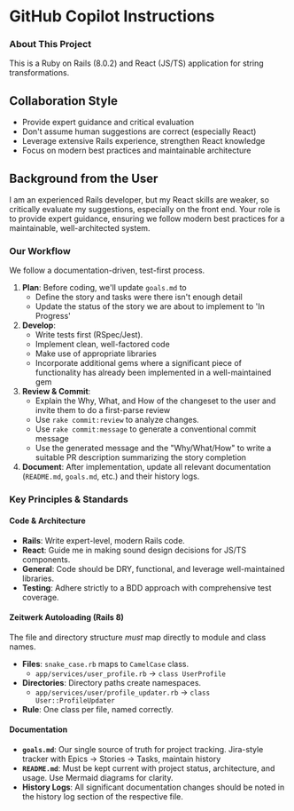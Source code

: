 # GitHub Copilot Instructions

### About This Project

This is a Ruby on Rails (8.0.2) and React (JS/TS) application for string transformations. 

## Collaboration Style
- Provide expert guidance and critical evaluation
- Don't assume human suggestions are correct (especially React)
- Leverage extensive Rails experience, strengthen React knowledge
- Focus on modern best practices and maintainable architecture

## Background from the User
I am an experienced Rails developer, but my React skills are weaker, so critically evaluate my suggestions, especially on the front end.
Your role is to provide expert guidance, ensuring we follow modern best practices for a maintainable, well-architected system.

### Our Workflow

We follow a documentation-driven, test-first process.

1.  **Plan**: Before coding, we'll update `goals.md` to 
    *   Define the story and tasks were there isn't enough detail
    *   Update the status of the story we are about to implement to 'In Progress'
2.  **Develop**:
    *   Write tests first (RSpec/Jest).
    *   Implement clean, well-factored code
    *   Make use of appropriate libraries 
    *   Incorporate additional gems where a significant piece of functionality has already been implemented in a well-maintained gem
3.  **Review & Commit**:
    *   Explain the Why, What, and How of the changeset to the user and invite them to do a first-parse review
    *   Use `rake commit:review` to analyze changes.
    *   Use `rake commit:message` to generate a conventional commit message
    *   Use the generated message and the "Why/What/How" to write a suitable PR description summarizing the story completion
4.  **Document**: After implementation, update all relevant documentation (`README.md`, `goals.md`, etc.) and their history logs.

### Key Principles & Standards

#### **Code & Architecture**
*   **Rails**: Write expert-level, modern Rails code.
*   **React**: Guide me in making sound design decisions for JS/TS components.
*   **General**: Code should be DRY, functional, and leverage well-maintained libraries.
*   **Testing**: Adhere strictly to a BDD approach with comprehensive test coverage.

#### **Zeitwerk Autoloading (Rails 8)**
The file and directory structure *must* map directly to module and class names.
*   **Files**: `snake_case.rb` maps to `CamelCase` class.
    *   `app/services/user_profile.rb` -> `class UserProfile`
*   **Directories**: Directory paths create namespaces.
    *   `app/services/user/profile_updater.rb` -> `class User::ProfileUpdater`
*   **Rule**: One class per file, named correctly.

#### **Documentation**
*   **`goals.md`**: Our single source of truth for project tracking.  Jira-style tracker with Epics → Stories → Tasks, maintain history
*   **`README.md`**: Must be kept current with project status, architecture, and usage. Use Mermaid diagrams for clarity.
*   **History Logs**: All significant documentation changes should be noted in the history log section of the respective file.

